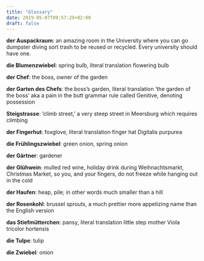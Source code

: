 ```yaml
---
title: "Glossary"
date: 2019-05-07T09:57:29+02:00
draft: false
---
```

**der Auspackraum**: an amazing room in the University where you can go dumpster diving sort trash to be reused or recycled. Every university should have one.

**die Blumenzwiebel**: spring bulb, literal translation flowering bulb

**der Chef**: the boss, owner of the garden

**der Garten des Chefs**: the boss’s garden, literal translation ‘the garden of the boss’ aka a pain in the butt grammar rule called Genitive, denoting possession

**Steigstrasse**: ‘climb street,’ a very steep street in Meersburg which requires climbing

**der Fingerhut**: foxglove, literal translation finger hat Digitalis purpurea

**die Frühlingszwiebel**: green onion, spring onion

**der Gärtner**: gardener

**der Glühwein**: mulled red wine, holiday drink during Weihnachtsmarkt, Christmas Market, so you, and your fingers, do not freeze while hanging out in the cold

**der Haufen**: heap, pile; in other words much smaller than a hill

**der Rosenkohl**: brussel sprouts, a much prettier more appetizing name than the English version

**das Stiefmütterchen**: pansy, literal translation little step mother Viola tricolor hortensis

**die Tulpe**: tulip

**die Zwiebel**: onion
